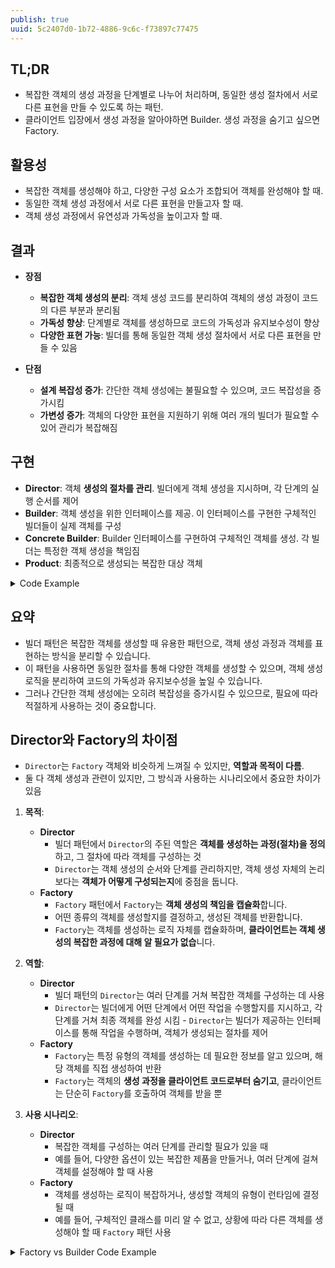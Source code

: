```yaml
---
publish: true
uuid: 5c2407d0-1b72-4886-9c6c-f73897c77475
---
```


## TL;DR

- 복잡한 객체의 생성 과정을 단계별로 나누어 처리하며, 동일한 생성 절차에서 서로 다른 표현을 만들 수 있도록 하는 패턴.
- 클라이언트 입장에서 생성 과정을 알아야하면 Builder. 생성 과정을 숨기고 싶으면 Factory.

## 활용성

- 복잡한 객체를 생성해야 하고, 다양한 구성 요소가 조합되어 객체를 완성해야 할 때.
- 동일한 객체 생성 과정에서 서로 다른 표현을 만들고자 할 때.
- 객체 생성 과정에서 유연성과 가독성을 높이고자 할 때.

## 결과

- **장점**
    - **복잡한 객체 생성의 분리**: 객체 생성 코드를 분리하여 객체의 생성 과정이 코드의 다른 부분과 분리됨
    - **가독성 향상**: 단계별로 객체를 생성하므로 코드의 가독성과 유지보수성이 향상
    - **다양한 표현 가능**: 빌더를 통해 동일한 객체 생성 절차에서 서로 다른 표현을 만들 수 있음

- **단점**
    - **설계 복잡성 증가**: 간단한 객체 생성에는 불필요할 수 있으며, 코드 복잡성을 증가시킴
    - **가변성 증가**: 객체의 다양한 표현을 지원하기 위해 여러 개의 빌더가 필요할 수 있어 관리가 복잡해짐

## 구현

- **Director**: 객체 **생성의 절차를 관리**. 빌더에게 객체 생성을 지시하며, 각 단계의 실행 순서를 제어
- **Builder**: 객체 생성을 위한 인터페이스를 제공. 이 인터페이스를 구현한 구체적인 빌더들이 실제 객체를 구성
- **Concrete Builder**: Builder 인터페이스를 구현하여 구체적인 객체를 생성. 각 빌더는 특정한 객체 생성을 책임짐
- **Product**: 최종적으로 생성되는 복잡한 대상 객체

<details class="note" markdown="1">
<summary>Code Example</summary>

## 예시

~~~python
from abc import ABC, abstractmethod

# Product 클래스: WebPage
class WebPage:
    def __init__(self):
        self.header: Header = None
        self.body: List[BodySection] = []
        self.footer: Footer = None

    def __str__(self):
        body_str = "\n".join([str(section) for section in self.body])
        return f"Header: {self.header}\n\nBody:\n{body_str}\n\nFooter: {self.footer}"

# 중첩된 클래스들: Header, BodySection, Footer
class Header:
    def __init__(self, logo, menu):
        self.logo = logo
        self.menu = menu

    def __str__(self):
        return f"Logo: {self.logo}, Menu: {', '.join(self.menu)}"

class BodySection:
    def __init__(self, title, content):
        self.title = title
        self.content = content

    def __str__(self):
        return f"Title: {self.title}, Content: {self.content}"

class Footer:
    def __init__(self, copyright_info, links):
        self.copyright_info = copyright_info
        self.links = links

    def __str__(self):
        return f"Copyright: {self.copyright_info}, Links: {', '.join(self.links)}"

# Builder 인터페이스
class WebPageBuilder(ABC):
    @abstractmethod
    def build_header(self, logo, menu):
        pass

    @abstractmethod
    def add_body_section(self, title, content):
        pass

    @abstractmethod
    def build_footer(self, copyright_info, links):
        pass

    @abstractmethod
    def get_webpage(self) -> WebPage:
        pass

# Concrete Builder
class ConcreteWebPageBuilder(WebPageBuilder):
    def __init__(self):
        self.webpage = WebPage()

    def build_header(self, logo, menu):
        self.webpage.header = Header(logo, menu)

    def add_body_section(self, title, content):
        self.webpage.body.append(BodySection(title, content))

    def build_footer(self, copyright_info, links):
        self.webpage.footer = Footer(copyright_info, links)

    def get_webpage(self) -> WebPage:
        return self.webpage

# Director
class WebPageDirector:
    def __init__(self, builder: WebPageBuilder):
        self._builder = builder

    def construct_home_page(self):
        self._builder.build_header("My Logo", ["Home", "About", "Contact"])
        self._builder.add_body_section("Welcome", "Welcome to our homepage!")
        self._builder.add_body_section("Features", "We offer a wide range of services.")
        self._builder.build_footer("© 2024 My Company", ["Privacy", "Terms of Service"])

    def construct_about_page(self):
        self._builder.build_header("My Logo", ["Home", "About", "Contact"])
        self._builder.add_body_section("About Us", "We are a leading company in our industry.")
        self._builder.add_body_section("Our Mission", "To deliver high-quality products.")
        self._builder.build_footer("© 2024 My Company", ["Careers", "Contact Us"])

# 사용 예시
if __name__ == "__main__":
    builder = ConcreteWebPageBuilder()
    director = WebPageDirector(builder)

    # 홈 페이지 생성
    director.construct_home_page()
    home_page = builder.get_webpage()
    print("Home Page:\n", home_page)

    # 어바웃 페이지 생성
    builder = ConcreteWebPageBuilder()  # 새 빌더로 초기화
    director = WebPageDirector(builder)
    director.construct_about_page()
    about_page = builder.get_webpage()
    print("\nAbout Page:\n", about_page)

~~~

</details>

## 요약

- 빌더 패턴은 복잡한 객체를 생성할 때 유용한 패턴으로, 객체 생성 과정과 객체를 표현하는 방식을 분리할 수 있습니다.
- 이 패턴을 사용하면 동일한 절차를 통해 다양한 객체를 생성할 수 있으며, 객체 생성 로직을 분리하여 코드의 가독성과 유지보수성을 높일 수 있습니다.
- 그러나 간단한 객체 생성에는 오히려 복잡성을 증가시킬 수 있으므로, 필요에 따라 적절하게 사용하는 것이 중요합니다.

## Director와 Factory의 차이점

- `Director`는 `Factory` 객체와 비슷하게 느껴질 수 있지만, **역할과 목적이 다름**.
- 둘 다 객체 생성과 관련이 있지만, 그 방식과 사용하는 시나리오에서 중요한 차이가 있음

1. **목적**:
    - **Director**
        - 빌더 패턴에서 `Director`의 주된 역할은 **객체를 생성하는 과정(절차)을 정의**하고, 그 절차에 따라 객체를 구성하는 것
        - `Director`는 객체 생성의 순서와 단계를 관리하지만, 객체 생성 자체의 논리보다는 **객체가 어떻게 구성되는지**에 중점을 둡니다.
    - **Factory**
        - `Factory` 패턴에서 `Factory`는 **객체 생성의 책임을 캡슐화**합니다.
        - 어떤 종류의 객체를 생성할지를 결정하고, 생성된 객체를 반환합니다.
        - `Factory`는 객체를 생성하는 로직 자체를 캡슐화하며, **클라이언트는 객체 생성의 복잡한 과정에 대해 알 필요가 없습**니다.

2. **역할**:
    - **Director**
        - 빌더 패턴의 `Director`는 여러 단계를 거쳐 복잡한 객체를 구성하는 데 사용
        - `Director`는 빌더에게 어떤 단계에서 어떤 작업을 수행할지를 지시하고, 각 단계를 거쳐 최종 객체를 완성 시킴 - `Director`는 빌더가 제공하는 인터페이스를 통해 작업을 수행하며, 객체가 생성되는 절차를 제어
    - **Factory**
        - `Factory`는 특정 유형의 객체를 생성하는 데 필요한 정보를 알고 있으며, 해당 객체를 직접 생성하여 반환
        - `Factory`는 객체의 **생성 과정을 클라이언트 코드로부터 숨기고**, 클라이언트는 단순히 `Factory`를 호출하여 객체를 받을 뿐

3. **사용 시나리오**:
    - **Director**
        - 복잡한 객체를 구성하는 여러 단계를 관리할 필요가 있을 때
        - 예를 들어, 다양한 옵션이 있는 복잡한 제품을 만들거나, 여러 단계에 걸쳐 객체를 설정해야 할 때 사용
    - **Factory**
        - 객체를 생성하는 로직이 복잡하거나, 생성할 객체의 유형이 런타임에 결정될 때
        - 예를 들어, 구체적인 클래스를 미리 알 수 없고, 상황에 따라 다른 객체를 생성해야 할 때 `Factory` 패턴 사용

<details markdown="1">
<summary>Factory vs Builder Code Example</summary>

### 1. **Director 예시 (빌더 패턴)**

~~~python
# Builder 인터페이스
class CarBuilder(ABC):
    @abstractmethod
    def build_engine(self):
        pass

    @abstractmethod
    def build_wheels(self):
        pass

    @abstractmethod
    def build_frame(self):
        pass

    @abstractmethod
    def get_car(self) -> Car:
        pass

# Concrete Builder
class SportsCarBuilder(CarBuilder):
    def __init__(self):
        self.car = Car()

    def build_engine(self):
        self.car.engine = "V8 Engine"

    def build_wheels(self):
        self.car.wheels = "Sports Wheels"

    def build_frame(self):
        self.car.frame = "Lightweight Frame"

    def get_car(self) -> Car:
        return self.car

# Director
class CarDirector:
    def __init__(self, builder: CarBuilder):
        self._builder = builder

    def construct_sports_car(self):
        self._builder.build_frame()
        self._builder.build_engine()
        self._builder.build_wheels()
        return self._builder.get_car()

# 사용 예시
builder = SportsCarBuilder()
director = CarDirector(builder)
car = director.construct_sports_car()
~~~

여기서 `Director`는 객체 생성의 **절차**를 관리하고, `Builder`를 통해 단계를 수행

### 2. **Factory 예시 (Factory 패턴)**

~~~python
class CarFactory:
    def create_car(self, car_type: str) -> Car:
        if car_type == "sports":
            return Car(engine="V8 Engine", wheels="Sports Wheels", frame="Lightweight Frame")
        elif car_type == "sedan":
            return Car(engine="V6 Engine", wheels="Standard Wheels", frame="Standard Frame")
        else:
            raise ValueError("Unknown car type")

# 사용 예시
factory = CarFactory()
sports_car = factory.create_car("sports")
sedan_car = factory.create_car("sedan")
~~~

여기서 `Factory`는 클라이언트가 요청한 유형의 객체를 **직접 생성**하고 반환

</deatails>